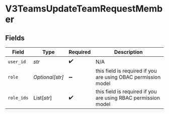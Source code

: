 # V3TeamsUpdateTeamRequestMember


## Fields

| Field                                                         | Type                                                          | Required                                                      | Description                                                   |
| ------------------------------------------------------------- | ------------------------------------------------------------- | ------------------------------------------------------------- | ------------------------------------------------------------- |
| `user_id`                                                     | *str*                                                         | :heavy_check_mark:                                            | N/A                                                           |
| `role`                                                        | *Optional[str]*                                               | :heavy_minus_sign:                                            | this field is required if you are using OBAC permission model |
| `role_ids`                                                    | List[*str*]                                                   | :heavy_check_mark:                                            | this field is required if you are using RBAC permission model |
